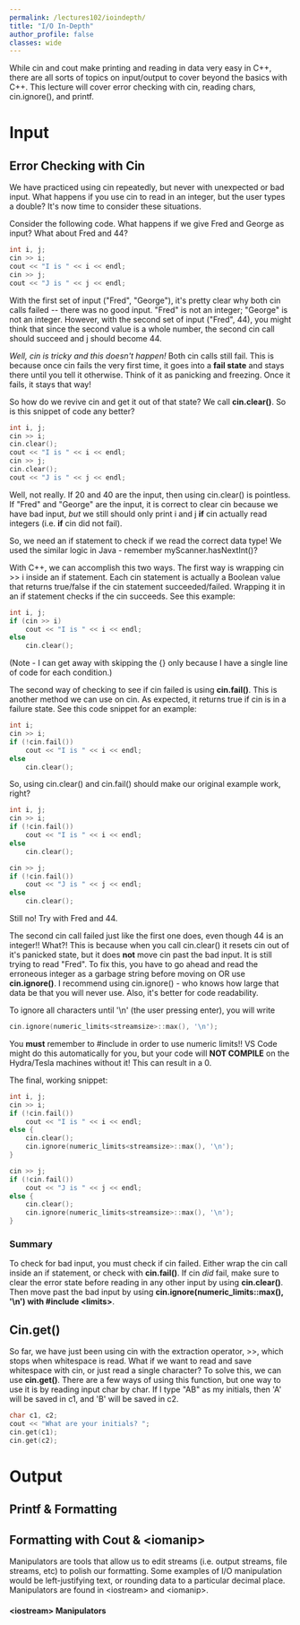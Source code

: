 ```yaml
---
permalink: /lectures102/ioindepth/
title: "I/O In-Depth"
author_profile: false
classes: wide
---
```


While cin and cout make printing and reading in data very easy in C++, there are all sorts of topics on input/output to cover beyond the basics with C++. This lecture will cover error checking with cin, reading chars, cin.ignore(), and printf.

# Input

## Error Checking with Cin
We have practiced using cin repeatedly, but never with unexpected or bad input. What happens if you use cin to read in an integer, but the user types a double? It's now time to consider these situations.

Consider the following code. What happens if we give Fred and George as input? What about Fred and 44?
```c++
int i, j; 
cin >> i; 
cout << "I is " << i << endl; 
cin >> j; 
cout << "J is " << j << endl;
```
With the first set of input ("Fred", "George"), it's pretty clear why both cin calls failed -- there was no good input. "Fred" is not an integer; "George" is not an integer. However, with the second set of input ("Fred", 44), you might think that since the second value is a whole number, the second cin call should succeed and j should become 44. 

*Well, cin is tricky and this doesn't happen!* Both cin calls still fail. This is because once cin fails the very first time, it goes into a **fail state** and stays there until you tell it otherwise. Think of it as panicking and freezing. Once it fails, it stays that way!

So how do we revive cin and get it out of that state? We call **cin.clear()**.
So is this snippet of code any better?
```c++
int i, j; 
cin >> i; 
cin.clear();
cout << "I is " << i << endl; 
cin >> j; 
cin.clear();
cout << "J is " << j << endl;
```
Well, not really. If 20 and 40 are the input, then using cin.clear() is pointless. If "Fred" and "George" are the input, it is correct to clear cin because we have bad input, *but* we still should only print i and j **if** cin actually read integers (i.e. **if** cin did not fail).

So, we need an if statement to check if we read the correct data type! We used the similar logic in Java - remember myScanner.hasNextInt()? 

With C++, we can accomplish this two ways. The first way is wrapping cin >> i inside an if statement. Each cin statement is actually a Boolean value that returns true/false if the cin statement succeeded/failed. Wrapping it in an if statement checks if the cin succeeds. See this example:

```c++
int i, j; 
if (cin >> i)
    cout << "I is " << i << endl;
else
    cin.clear(); 
```
(Note - I can get away with skipping the {} only because I have a single line of code for each condition.)

The second way of checking to see if cin failed is using **cin.fail()**. This is another method we can use on cin. As expected, it returns true if cin is in a failure state. See this code snippet for an example:
```c++
int i; 
cin >> i;
if (!cin.fail())
    cout << "I is " << i << endl;
else
    cin.clear(); 
```

So, using cin.clear() and cin.fail() should make our original example work, right?
```c++
int i, j; 
cin >> i;
if (!cin.fail())
    cout << "I is " << i << endl;
else
    cin.clear(); 

cin >> j;
if (!cin.fail())
    cout << "J is " << j << endl;
else
    cin.clear();
```
Still no! Try with Fred and 44.

The second cin call failed just like the first one does, even though 44 is an integer!! What?! This is because when you call cin.clear() it resets cin out of it's panicked state, but it does **not** move cin past the bad input. It is still trying to read "Fred". To fix this, you have to go ahead and read the erroneous integer as a garbage string before moving on OR use **cin.ignore()**. I recommend using cin.ignore() - who knows how large that data be that you will never use. Also, it's better for code readability.

To ignore all characters until '\n' (the user pressing enter), you will write
```c++
cin.ignore(numeric_limits<streamsize>::max(), '\n');
```
You **must** remember to #include <limits> in order to use numeric limits!! VS Code might do this automatically for you, but your code will **NOT COMPILE** on the Hydra/Tesla machines without it! This can result in a 0.

The final, working snippet:
```c++
int i, j; 
cin >> i;
if (!cin.fail())
    cout << "I is " << i << endl;
else {
    cin.clear();
    cin.ignore(numeric_limits<streamsize>::max(), '\n');
}

cin >> j;
if (!cin.fail())
    cout << "J is " << j << endl;
else {
    cin.clear();
    cin.ignore(numeric_limits<streamsize>::max(), '\n');
}
```

### Summary
To check for bad input, you must check if cin failed. Either wrap the cin call inside an if statement, or check with **cin.fail()**. If cin *did* fail, make sure to clear the error state before reading in any other input by using **cin.clear()**. Then move past the bad input by using **cin.ignore(numeric_limits<streamsize>::max(), '\n') with #include \<limits\>**. 

## Cin.get()
So far, we have just been using cin with the extraction operator, >>, which stops when whitespace is read. What if we want to read and save whitespace with cin, or just read a single character? To solve this, we can use **cin.get()**.
There are a few ways of using this function, but one way to use it is by reading input char by char.
If I type "AB" as my initials, then 'A' will be saved in c1, and 'B' will be saved in c2.
```c++
char c1, c2;
cout << "What are your initials? ";
cin.get(c1);
cin.get(c2);
```
# Output

## Printf & Formatting

## Formatting with Cout & \<iomanip>
Manipulators are tools that allow us to edit streams (i.e. output streams, file streams, etc) to polish our formatting. Some examples of I/O manipulation would be left-justifying text, or rounding data to a particular decimal place. Manipulators are found in \<iostream> and \<iomanip>.

#### \<iostream> Manipulators



